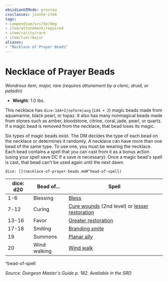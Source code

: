```yaml
---
obsidianUIMode: preview
cssclasses: json5e-item
tags:
- compendium/src/5e/dmg
- item/attunement/required
- item/rarity/rare
- item/tier/major
aliases: 
- "Necklace of Prayer Beads"
---
```

# Necklace of Prayer Beads
*Wondrous item, major, rare (requires attunement by a cleric, druid, or paladin)*  

- **Weight**: 1.0 lbs.

This necklace has `dice:1d4+2|noform|avg` (`1d4 + 2`) magic beads made from aquamarine, black pearl, or topaz. It also has many nonmagical beads made from stones such as amber, bloodstone, citrine, coral, jade, pearl, or quartz. If a magic bead is removed from the necklace, that bead loses its magic.

Six types of magic beads exist. The DM decides the type of each bead on the necklace or determines it randomly. A necklace can have more than one bead of the same type. To use one, you must be wearing the necklace. Each bead contains a spell that you can cast from it as a bonus action (using your spell save DC if a save is necessary). Once a magic bead's spell is cast, that bead can't be used again until the next dawn.

`dice: [](necklace-of-prayer-beads.md#^bead-of-spell)`

| dice: d20 | Bead of... | Spell |
|-----------|------------|-------|
| 1-6 | Blessing | [Bless](2-Mechanics/CLI/spells/bless.md) |
| 7-12 | Curing | [Cure wounds](2-Mechanics/CLI/spells/cure-wounds.md) (2nd level) or [lesser restoration](2-Mechanics/CLI/spells/lesser-restoration.md) |
| 13-16 | Favor | [Greater restoration](2-Mechanics/CLI/spells/greater-restoration.md) |
| 17-18 | Smiting | [Branding smite](2-Mechanics/CLI/spells/branding-smite.md) |
| 19 | Summons | [Planar ally](2-Mechanics/CLI/spells/planar-ally.md) |
| 20 | Wind walking | [Wind walk](2-Mechanics/CLI/spells/wind-walk.md) |
^bead-of-spell

*Source: Dungeon Master's Guide p. 182. Available in the <span title='Systems Reference Document (5.1)'>SRD</span>*